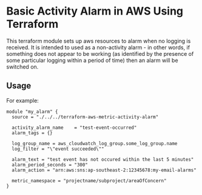 # Basic Activity Alarm in AWS Using Terraform

This terraform module sets up aws resources to alarm when no logging is received. It is intended to used as a non-activity alarm - in other words, if something does not appear to be working (as identified by the presence of some particular logging within a period of time) then an alarm will be switched on.


## Usage
For example:
```
module "my_alarm" {
  source = "./../../terraform-aws-metric-activity-alarm"

  activity_alarm_name    = "test-event-occurred"
  alarm_tags = {}

  log_group_name = aws_cloudwatch_log_group.some_log_group.name
  log_filter = "\"event succeeded\""

  alarm_text = "test event has not occured within the last 5 minutes"
  alarm_period_seconds = "300"
  alarm_action = "arn:aws:sns:ap-southeast-2:12345678:my-email-alarms"

  metric_namespace = "projectname/subproject/areaOfConcern"
}
```
